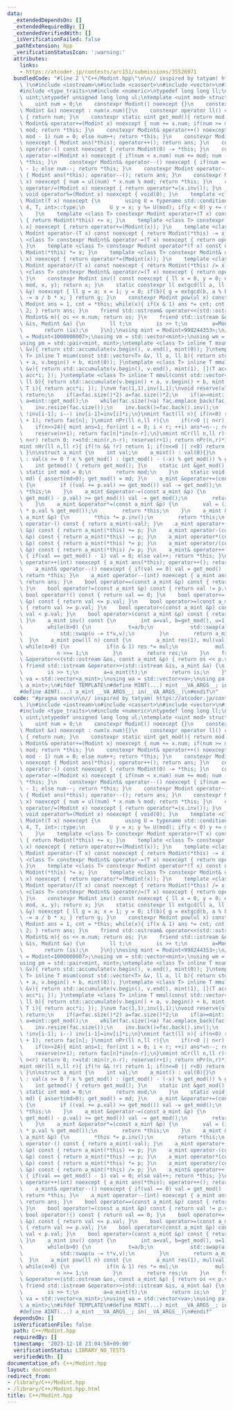 ```yaml
---
data:
  _extendedDependsOn: []
  _extendedRequiredBy: []
  _extendedVerifiedWith: []
  _isVerificationFailed: false
  _pathExtension: hpp
  _verificationStatusIcon: ':warning:'
  attributes:
    links:
    - https://atcoder.jp/contests/arc151/submissions/35526971
  bundledCode: "#line 2 \"C++/Modint.hpp\"\n\n// inspired by tatyam( https://atcoder.jp/contests/arc151/submissions/35526971\
    \ )\n#include <iostream>\n#include <cassert>\n#include <vector>\n#include <utility>\n\
    #include <type_traits>\n#include <numeric>\ntypedef long long ll;\ntypedef unsigned\
    \ uint;\ntypedef unsigned long long ul;\ntemplate <uint mod> struct Modint {\n\
    \    uint num = 0;\n    constexpr Modint() noexcept {}\n    constexpr Modint(const\
    \ Modint &x) noexcept : num(x.num){}\n    constexpr operator ll() const noexcept\
    \ { return num; }\n    constexpr static uint get_mod(){ return mod; }\n    constexpr\
    \ Modint& operator+=(Modint x) noexcept { num += x.num; if(num >= mod) num -=\
    \ mod; return *this; }\n    constexpr Modint& operator++() noexcept { if(num ==\
    \ mod - 1) num = 0; else num++; return *this; }\n    constexpr Modint operator++(int)\
    \ noexcept { Modint ans(*this); operator++(); return ans; }\n    constexpr Modint\
    \ operator-() const noexcept { return Modint(0) -= *this; }\n    constexpr Modint&\
    \ operator-=(Modint x) noexcept { if(num < x.num) num += mod; num -= x.num; return\
    \ *this; }\n    constexpr Modint& operator--() noexcept { if(num == 0) num = mod\
    \ - 1; else num--; return *this; }\n    constexpr Modint operator--(int) noexcept\
    \ { Modint ans(*this); operator--(); return ans; }\n    constexpr Modint& operator*=(Modint\
    \ x) noexcept { num = ul(num) * x.num % mod; return *this; }\n    constexpr Modint&\
    \ operator/=(Modint x) noexcept { return operator*=(x.inv()); }\n    constexpr\
    \ void operator%=(Modint x) noexcept { void(0); }\n    template <class T> constexpr\
    \ Modint(T x) noexcept {\n        using U = typename std::conditional<sizeof(T)>=\
    \ 4, T, int>::type;\n        U y = x; y %= U(mod); if(y < 0) y += mod; num = uint(y);\n\
    \    }\n    template <class T> constexpr Modint operator+(T x) const noexcept\
    \ { return Modint(*this) += x; }\n    template <class T> constexpr Modint& operator+=(T\
    \ x) noexcept { return operator+=(Modint(x)); }\n    template <class T> constexpr\
    \ Modint operator-(T x) const noexcept { return Modint(*this) -= x; }\n    template\
    \ <class T> constexpr Modint& operator-=(T x) noexcept { return operator-=(Modint(x));\
    \ }\n    template <class T> constexpr Modint operator*(T x) const noexcept { return\
    \ Modint(*this) *= x; }\n    template <class T> constexpr Modint& operator*=(T\
    \ x) noexcept { return operator*=(Modint(x)); }\n    template <class T> constexpr\
    \ Modint operator/(T x) const noexcept { return Modint(*this) /= x; }\n    template\
    \ <class T> constexpr Modint& operator/=(T x) noexcept { return operator/=(Modint(x));\
    \ }\n    constexpr Modint inv() const noexcept { ll x = 0, y = 0; extgcd(num,\
    \ mod, x, y); return x; }\n    static constexpr ll extgcd(ll a, ll b, ll &x, ll\
    \ &y) noexcept { ll g = a; x = 1; y = 0; if(b){ g = extgcd(b, a % b, y, x); y\
    \ -= a / b * x; } return g; }\n    constexpr Modint pow(ul x) const noexcept {\
    \ Modint ans = 1, cnt = *this; while(x){ if(x & 1) ans *= cnt; cnt *= cnt; x /=\
    \ 2; } return ans; }\n    friend std::ostream& operator<<(std::ostream& os, const\
    \ Modint& m){ os << m.num; return os; }\n    friend std::istream &operator>>(std::istream\
    \ &is, Modint &a) {\n        ll t;\n        is >> t;\n        a=Modint(t);\n \
    \       return (is);\n    }\n};\nusing mint = Modint<998244353>;\n//using mint\
    \ = Modint<1000000007>;\nusing vm = std::vector<mint>;\nusing wm = std::vector<vm>;\n\
    using pm = std::pair<mint, mint>;\ntemplate <class T> inline T msum(const std::vector<T>\
    \ &v){ return std::accumulate(v.begin(), v.end(), mint(0)); }\ntemplate <class\
    \ T> inline T msum(const std::vector<T> &v, ll a, ll b){ return std::accumulate(v.begin()\
    \ + a, v.begin() + b, mint(0)); }\ntemplate <class T> inline T mmul(const std::vector<T>\
    \ &v){ return std::accumulate(v.begin(), v.end(), mint(1), [](T acc, T i){ return\
    \ acc*i; }); }\ntemplate <class T> inline T mmul(const std::vector<T> &v, ll a,\
    \ ll b){ return std::accumulate(v.begin() + a, v.begin() + b, mint(1), [](T acc,\
    \ T i){ return acc*i; }); }\nvm fac(1,1),inv(1,1);\nvoid reserve(ul a){\n    if(fac.size()>=a)\
    \ return;\n    if(a<fac.size()*2) a=fac.size()*2;\n    if(a>=mint::get_mod())\
    \ a=mint::get_mod();\n    while(fac.size()<a) fac.emplace_back(fac.back()*mint(fac.size()));\n\
    \    inv.resize(fac.size());\n    inv.back()=fac.back().inv();\n    for(ll i=inv.size()-1;\
    \ !inv[i-1]; i--) inv[i-1]=inv[i]*i;\n}\nmint fact(ll n){ if(n<0) return 0; reserve(n\
    \ + 1); return fac[n]; }\nmint nPr(ll n,ll r){\n    if(r<0 || n<r) return 0;\n\
    \    if(n>>24){ mint ans=1; for(int i = 0; i < r; ++i) ans*=n--; return ans; }\n\
    \    reserve(n+1); return fac[n]*inv[n-r];\n}\nmint nCr(ll n,ll r){ if(r<0 ||\
    \ n<r) return 0; r=std::min(r,n-r); reserve(r+1); return nPr(n,r)*inv[r]; }\n\
    mint nHr(ll n,ll r){ if(!n && !r) return 1; if(n<=0 || r<0) return 0; return nCr(n+r-1,r);\
    \ }\n\nstruct a_mint {\n    int val;\n    a_mint() : val(0){}\n    a_mint(ll x)\
    \ : val(x >= 0 ? x % get_mod() : (get_mod() - (-x) % get_mod()) % get_mod()){}\n\
    \    int getmod() { return get_mod(); }\n    static int &get_mod() {\n       \
    \ static int mod = 0;\n        return mod;\n    }\n    static void set_mod(int\
    \ md) { assert(md>0); get_mod() = md; }\n    a_mint &operator+=(const a_mint &p)\
    \ {\n        if ((val += p.val) >= get_mod()) val -= get_mod();\n        return\
    \ *this;\n    }\n    a_mint &operator-=(const a_mint &p) {\n        if((val +=\
    \ get_mod() - p.val) >= get_mod()) val -= get_mod();\n        return *this;\n\
    \    }\n    a_mint &operator*=(const a_mint &p) {\n        val = (int)(1LL * val\
    \ * p.val % get_mod());\n        return *this;\n    }\n    a_mint &operator/=(const\
    \ a_mint &p) {\n        *this *= p.inv();\n        return *this;\n    }\n    a_mint\
    \ operator-() const { return a_mint(-val); }\n    a_mint operator+(const a_mint\
    \ &p) const { return a_mint(*this) += p; }\n    a_mint operator-(const a_mint\
    \ &p) const { return a_mint(*this) -= p; }\n    a_mint operator*(const a_mint\
    \ &p) const { return a_mint(*this) *= p; }\n    a_mint operator/(const a_mint\
    \ &p) const { return a_mint(*this) /= p; }\n    a_mint& operator++() noexcept\
    \ { if(val == get_mod() - 1) val = 0; else val++; return *this; }\n    a_mint\
    \ operator++(int) noexcept { a_mint ans(*this); operator++(); return ans; }\n\
    \    a_mint& operator--() noexcept { if(val == 0) val = get_mod() - 1; else val--;\
    \ return *this; }\n    a_mint operator--(int) noexcept { a_mint ans(*this); operator--();\
    \ return ans; }\n    bool operator==(const a_mint &p) const { return val == p.val;\
    \ }\n    bool operator!=(const a_mint &p) const { return val != p.val; }\n   \
    \ bool operator!() const { return val == 0; }\n    bool operator<=(const a_mint\
    \ &p) const { return val <= p.val; }\n    bool operator>=(const a_mint &p) const\
    \ { return val >= p.val; }\n    bool operator<(const a_mint &p) const { return\
    \ val < p.val; }\n    bool operator>(const a_mint &p) const { return val > p.val;\
    \ }\n    a_mint inv() const {\n        int a=val, b=get_mod(), u=1, v=0, t;\n\
    \        while(b>0) {\n            t=a/b;\n            std::swap(a -= t*b,b);\n\
    \            std::swap(u -= t*v,v);\n        }\n        return a_mint(u);\n  \
    \  }\n    a_mint pow(ll n) const {\n        a_mint res(1), mul(val);\n       \
    \ while(n>0) {\n            if(n & 1) res *= mul;\n            mul *= mul;\n \
    \           n >>= 1;\n        }\n        return res;\n    }\n    friend std::ostream\
    \ &operator<<(std::ostream &os, const a_mint &p) { return os << p.val; }\n   \
    \ friend std::istream &operator>>(std::istream &is, a_mint &a) {\n        ll t;\n\
    \        is >> t;\n        a=a_mint(t);\n        return is;\n    }\n};\nusing\
    \ va = std::vector<a_mint>;\nusing wa = std::vector<va>;\nusing pa = std::pair<a_mint,\
    \ a_mint>;\n#ifdef TEMPLATE\n#define MINT(...) mint __VA_ARGS__; in(__VA_ARGS__)\n\
    #define AINT(...) a_mint __VA_ARGS__; in(__VA_ARGS__)\n#endif\n"
  code: "#pragma once\n\n// inspired by tatyam( https://atcoder.jp/contests/arc151/submissions/35526971\
    \ )\n#include <iostream>\n#include <cassert>\n#include <vector>\n#include <utility>\n\
    #include <type_traits>\n#include <numeric>\ntypedef long long ll;\ntypedef unsigned\
    \ uint;\ntypedef unsigned long long ul;\ntemplate <uint mod> struct Modint {\n\
    \    uint num = 0;\n    constexpr Modint() noexcept {}\n    constexpr Modint(const\
    \ Modint &x) noexcept : num(x.num){}\n    constexpr operator ll() const noexcept\
    \ { return num; }\n    constexpr static uint get_mod(){ return mod; }\n    constexpr\
    \ Modint& operator+=(Modint x) noexcept { num += x.num; if(num >= mod) num -=\
    \ mod; return *this; }\n    constexpr Modint& operator++() noexcept { if(num ==\
    \ mod - 1) num = 0; else num++; return *this; }\n    constexpr Modint operator++(int)\
    \ noexcept { Modint ans(*this); operator++(); return ans; }\n    constexpr Modint\
    \ operator-() const noexcept { return Modint(0) -= *this; }\n    constexpr Modint&\
    \ operator-=(Modint x) noexcept { if(num < x.num) num += mod; num -= x.num; return\
    \ *this; }\n    constexpr Modint& operator--() noexcept { if(num == 0) num = mod\
    \ - 1; else num--; return *this; }\n    constexpr Modint operator--(int) noexcept\
    \ { Modint ans(*this); operator--(); return ans; }\n    constexpr Modint& operator*=(Modint\
    \ x) noexcept { num = ul(num) * x.num % mod; return *this; }\n    constexpr Modint&\
    \ operator/=(Modint x) noexcept { return operator*=(x.inv()); }\n    constexpr\
    \ void operator%=(Modint x) noexcept { void(0); }\n    template <class T> constexpr\
    \ Modint(T x) noexcept {\n        using U = typename std::conditional<sizeof(T)>=\
    \ 4, T, int>::type;\n        U y = x; y %= U(mod); if(y < 0) y += mod; num = uint(y);\n\
    \    }\n    template <class T> constexpr Modint operator+(T x) const noexcept\
    \ { return Modint(*this) += x; }\n    template <class T> constexpr Modint& operator+=(T\
    \ x) noexcept { return operator+=(Modint(x)); }\n    template <class T> constexpr\
    \ Modint operator-(T x) const noexcept { return Modint(*this) -= x; }\n    template\
    \ <class T> constexpr Modint& operator-=(T x) noexcept { return operator-=(Modint(x));\
    \ }\n    template <class T> constexpr Modint operator*(T x) const noexcept { return\
    \ Modint(*this) *= x; }\n    template <class T> constexpr Modint& operator*=(T\
    \ x) noexcept { return operator*=(Modint(x)); }\n    template <class T> constexpr\
    \ Modint operator/(T x) const noexcept { return Modint(*this) /= x; }\n    template\
    \ <class T> constexpr Modint& operator/=(T x) noexcept { return operator/=(Modint(x));\
    \ }\n    constexpr Modint inv() const noexcept { ll x = 0, y = 0; extgcd(num,\
    \ mod, x, y); return x; }\n    static constexpr ll extgcd(ll a, ll b, ll &x, ll\
    \ &y) noexcept { ll g = a; x = 1; y = 0; if(b){ g = extgcd(b, a % b, y, x); y\
    \ -= a / b * x; } return g; }\n    constexpr Modint pow(ul x) const noexcept {\
    \ Modint ans = 1, cnt = *this; while(x){ if(x & 1) ans *= cnt; cnt *= cnt; x /=\
    \ 2; } return ans; }\n    friend std::ostream& operator<<(std::ostream& os, const\
    \ Modint& m){ os << m.num; return os; }\n    friend std::istream &operator>>(std::istream\
    \ &is, Modint &a) {\n        ll t;\n        is >> t;\n        a=Modint(t);\n \
    \       return (is);\n    }\n};\nusing mint = Modint<998244353>;\n//using mint\
    \ = Modint<1000000007>;\nusing vm = std::vector<mint>;\nusing wm = std::vector<vm>;\n\
    using pm = std::pair<mint, mint>;\ntemplate <class T> inline T msum(const std::vector<T>\
    \ &v){ return std::accumulate(v.begin(), v.end(), mint(0)); }\ntemplate <class\
    \ T> inline T msum(const std::vector<T> &v, ll a, ll b){ return std::accumulate(v.begin()\
    \ + a, v.begin() + b, mint(0)); }\ntemplate <class T> inline T mmul(const std::vector<T>\
    \ &v){ return std::accumulate(v.begin(), v.end(), mint(1), [](T acc, T i){ return\
    \ acc*i; }); }\ntemplate <class T> inline T mmul(const std::vector<T> &v, ll a,\
    \ ll b){ return std::accumulate(v.begin() + a, v.begin() + b, mint(1), [](T acc,\
    \ T i){ return acc*i; }); }\nvm fac(1,1),inv(1,1);\nvoid reserve(ul a){\n    if(fac.size()>=a)\
    \ return;\n    if(a<fac.size()*2) a=fac.size()*2;\n    if(a>=mint::get_mod())\
    \ a=mint::get_mod();\n    while(fac.size()<a) fac.emplace_back(fac.back()*mint(fac.size()));\n\
    \    inv.resize(fac.size());\n    inv.back()=fac.back().inv();\n    for(ll i=inv.size()-1;\
    \ !inv[i-1]; i--) inv[i-1]=inv[i]*i;\n}\nmint fact(ll n){ if(n<0) return 0; reserve(n\
    \ + 1); return fac[n]; }\nmint nPr(ll n,ll r){\n    if(r<0 || n<r) return 0;\n\
    \    if(n>>24){ mint ans=1; for(int i = 0; i < r; ++i) ans*=n--; return ans; }\n\
    \    reserve(n+1); return fac[n]*inv[n-r];\n}\nmint nCr(ll n,ll r){ if(r<0 ||\
    \ n<r) return 0; r=std::min(r,n-r); reserve(r+1); return nPr(n,r)*inv[r]; }\n\
    mint nHr(ll n,ll r){ if(!n && !r) return 1; if(n<=0 || r<0) return 0; return nCr(n+r-1,r);\
    \ }\n\nstruct a_mint {\n    int val;\n    a_mint() : val(0){}\n    a_mint(ll x)\
    \ : val(x >= 0 ? x % get_mod() : (get_mod() - (-x) % get_mod()) % get_mod()){}\n\
    \    int getmod() { return get_mod(); }\n    static int &get_mod() {\n       \
    \ static int mod = 0;\n        return mod;\n    }\n    static void set_mod(int\
    \ md) { assert(md>0); get_mod() = md; }\n    a_mint &operator+=(const a_mint &p)\
    \ {\n        if ((val += p.val) >= get_mod()) val -= get_mod();\n        return\
    \ *this;\n    }\n    a_mint &operator-=(const a_mint &p) {\n        if((val +=\
    \ get_mod() - p.val) >= get_mod()) val -= get_mod();\n        return *this;\n\
    \    }\n    a_mint &operator*=(const a_mint &p) {\n        val = (int)(1LL * val\
    \ * p.val % get_mod());\n        return *this;\n    }\n    a_mint &operator/=(const\
    \ a_mint &p) {\n        *this *= p.inv();\n        return *this;\n    }\n    a_mint\
    \ operator-() const { return a_mint(-val); }\n    a_mint operator+(const a_mint\
    \ &p) const { return a_mint(*this) += p; }\n    a_mint operator-(const a_mint\
    \ &p) const { return a_mint(*this) -= p; }\n    a_mint operator*(const a_mint\
    \ &p) const { return a_mint(*this) *= p; }\n    a_mint operator/(const a_mint\
    \ &p) const { return a_mint(*this) /= p; }\n    a_mint& operator++() noexcept\
    \ { if(val == get_mod() - 1) val = 0; else val++; return *this; }\n    a_mint\
    \ operator++(int) noexcept { a_mint ans(*this); operator++(); return ans; }\n\
    \    a_mint& operator--() noexcept { if(val == 0) val = get_mod() - 1; else val--;\
    \ return *this; }\n    a_mint operator--(int) noexcept { a_mint ans(*this); operator--();\
    \ return ans; }\n    bool operator==(const a_mint &p) const { return val == p.val;\
    \ }\n    bool operator!=(const a_mint &p) const { return val != p.val; }\n   \
    \ bool operator!() const { return val == 0; }\n    bool operator<=(const a_mint\
    \ &p) const { return val <= p.val; }\n    bool operator>=(const a_mint &p) const\
    \ { return val >= p.val; }\n    bool operator<(const a_mint &p) const { return\
    \ val < p.val; }\n    bool operator>(const a_mint &p) const { return val > p.val;\
    \ }\n    a_mint inv() const {\n        int a=val, b=get_mod(), u=1, v=0, t;\n\
    \        while(b>0) {\n            t=a/b;\n            std::swap(a -= t*b,b);\n\
    \            std::swap(u -= t*v,v);\n        }\n        return a_mint(u);\n  \
    \  }\n    a_mint pow(ll n) const {\n        a_mint res(1), mul(val);\n       \
    \ while(n>0) {\n            if(n & 1) res *= mul;\n            mul *= mul;\n \
    \           n >>= 1;\n        }\n        return res;\n    }\n    friend std::ostream\
    \ &operator<<(std::ostream &os, const a_mint &p) { return os << p.val; }\n   \
    \ friend std::istream &operator>>(std::istream &is, a_mint &a) {\n        ll t;\n\
    \        is >> t;\n        a=a_mint(t);\n        return is;\n    }\n};\nusing\
    \ va = std::vector<a_mint>;\nusing wa = std::vector<va>;\nusing pa = std::pair<a_mint,\
    \ a_mint>;\n#ifdef TEMPLATE\n#define MINT(...) mint __VA_ARGS__; in(__VA_ARGS__)\n\
    #define AINT(...) a_mint __VA_ARGS__; in(__VA_ARGS__)\n#endif"
  dependsOn: []
  isVerificationFile: false
  path: C++/Modint.hpp
  requiredBy: []
  timestamp: '2023-12-18 23:04:58+09:00'
  verificationStatus: LIBRARY_NO_TESTS
  verifiedWith: []
documentation_of: C++/Modint.hpp
layout: document
redirect_from:
- /library/C++/Modint.hpp
- /library/C++/Modint.hpp.html
title: C++/Modint.hpp
---
```

